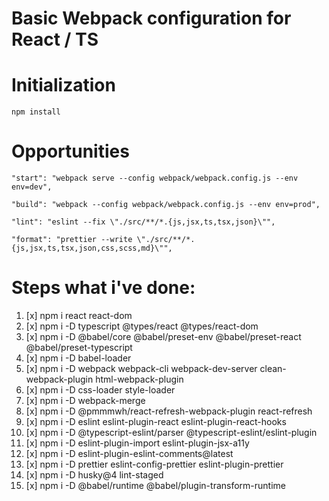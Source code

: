 # Basic Webpack configuration for React / TS# Initialization`npm install`# Opportunities    "start": "webpack serve --config webpack/webpack.config.js --env env=dev",    "build": "webpack --config webpack/webpack.config.js --env env=prod",    "lint": "eslint --fix \"./src/**/*.{js,jsx,ts,tsx,json}\"",    "format": "prettier --write \"./src/**/*.{js,jsx,ts,tsx,json,css,scss,md}\"",# Steps what i've done:1. [x] npm i react react-dom2. [x] npm i -D typescript @types/react @types/react-dom3. [x] npm i -D @babel/core @babel/preset-env @babel/preset-react @babel/preset-typescript4. [x] npm i -D babel-loader5. [x] npm i -D webpack webpack-cli webpack-dev-server clean-webpack-plugin html-webpack-plugin6. [x] npm i -D css-loader style-loader7. [x] npm i -D webpack-merge8. [x] npm i -D @pmmmwh/react-refresh-webpack-plugin react-refresh9. [x] npm i -D eslint eslint-plugin-react eslint-plugin-react-hooks10. [x] npm i -D @typescript-eslint/parser @typescript-eslint/eslint-plugin11. [x] npm i -D eslint-plugin-import eslint-plugin-jsx-a11y12. [x] npm i -D eslint-plugin-eslint-comments@latest13. [x] npm i -D prettier eslint-config-prettier eslint-plugin-prettier14. [x] npm i -D husky@4 lint-staged15. [x] npm i -D @babel/runtime @babel/plugin-transform-runtime